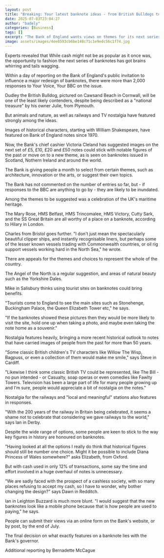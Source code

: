 ```yaml
---
layout: post
title: "Breaking: Your latest banknote ideas - from British Bulldogs to Fawlty Towers"
date: 2025-07-03T23:04:27
author: "badely"
categories: [Business]
tags: []
excerpt: "The Bank of England wants views on themes for its next series of banknotes, and BBC readers are full of ideas."
image: assets/images/4ee8593cb6be148c71c1e9edc56c1f74.jpg
---
```


Experts revealed that While cash might not be as popular as it once was, the opportunity to fashion the next series of banknotes has got brains whirring and tails wagging.

Within a day of reporting on the Bank of England's public invitation to influence a major redesign of banknotes, there were more than 2,000 responses to Your Voice, Your BBC on the issue.

Dudley the British Bulldog, pictured on Cawsand Beach in Cornwall, will be one of the least likely contenders, despite being described as a "national treasure" by his owner Julie, from Plymouth.

But animals and nature, as well as railways and TV nostalgia have featured strongly among the ideas.   

Images of historical characters, starting with William Shakespeare, have featured on Bank of England notes since 1970.

Now, the Bank's chief cashier Victoria Cleland has suggested images on the next set of £5, £10, £20 and £50 notes could stick with notable figures of the past or move on to a new theme, as is seen on banknotes issued in Scotland, Nothern Ireland and around the world.

The Bank is giving people a month to select from certain themes, such as architecture, innovation or the arts, or suggest their own topics.

The Bank has not commented on the number of entries so far, but - if responses to the BBC are anything to go by - they are likely to be inundated.

Among the themes to be suggested was a celebration of the UK's maritime heritage.

The Mary Rose, HMS Belfast, HMS Trincomalee, HMS Victory, Cutty Sark, and the SS Great Britain are all worthy of a place on a banknote, according to Hilary in London.

Charles from Bristol goes further. "I don't just mean the spectacularly beautiful clipper ships, and instantly recognisable liners, but perhaps some of the lesser known vessels trading with Commonwealth countries, or oil rig support vessels working hard in the North Sea," he wrote.

There are appeals for the themes and choices to represent the whole of the country.

The Angel of the North is a regular suggestion, and areas of natural beauty such as the Yorkshire Dales.

Mike in Salisbury thinks using tourist sites on banknotes could bring benefits.

"Tourists come to England to see the main sites such as Stonehenge, Buckingham Palace, the Queen Elizabeth Tower etc," he says.

"If the banknotes showed these pictures then they would be more likely to visit the site, hold one up when taking a photo, and maybe even taking the note home as a souvenir."

Nostalgia features heavily, bringing a more recent historical outlook to notes that have carried images of people from the past for more than 50 years.

"Some classic British children's TV characters like Willow The Wisp, Bagpuss, or even a collection of them would make me smile," says Steve in Cardiff. 

"Likewise I think some classic British TV could be represented, like The Bill - no pun intended - or Casualty, soap operas or even comedies like Fawlty Towers. Television has been a large part of life for many people growing up and I'm sure, people would appreciate a bit of nostalgia on the notes."

Nostalgia for the railways and "local and meaningful" stations also features in responses.

"With the 200 years of the railway in Britain being celebrated, it seems a shame not to celebrate that considering we gave railways to the world," says Ian in Derby.

Despite the wide range of options, some people are keen to stick to the way key figures in history are honoured on banknotes.

"Having looked at all the options I really do think that historical figures should still be number one choice. Might it be possible to include Diana Princess of Wales somewhere?" asks Elizabeth, from Oxford.

But with cash used in only 12% of transactions, some say the time and effort involved in a huge overhaul of notes is unnecessary. 

"We are sadly faced with the prospect of a cashless society, with so many places refusing to accept my cash, so I have to wonder, why bother changing the design?" says Dawn in Redditch.

Ian in Leighton Buzzard is much more blunt. "I would suggest that the new banknotes look like a mobile phone because that is how people are used to paying," he says.

People can submit their views via an online form on the Bank's website, or by post, by the end of July.

The final decision on what exactly features on a banknote lies with the Bank's governor.

Additional reporting by Bernadette McCague

